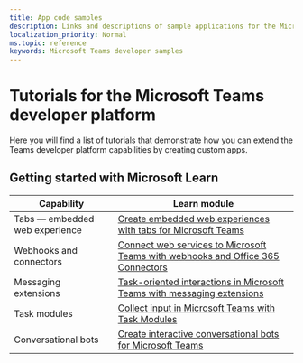 ```yaml
---
title: App code samples
description: Links and descriptions of sample applications for the Microsoft Teams developer platform
localization_priority: Normal
ms.topic: reference
keywords: Microsoft Teams developer samples
---
```

# Tutorials for the Microsoft Teams developer platform

Here you will find a list of tutorials that demonstrate how you can extend the Teams developer platform capabilities by creating custom apps.

## Getting started with Microsoft Learn

| **Capability**| **Learn module**|
|--------|-------------|
| Tabs  — embedded web experience  |  [Create embedded web experiences with tabs for Microsoft Teams](https://docs.microsoft.com/learn/modules/embedded-web-experiences/) |
| Webhooks and connectors  |  [Connect web services to Microsoft Teams with webhooks and Office 365 Connectors](https://docs.microsoft.com/learn/modules/msteams-webhooks-connectors/) |
|Messaging extensions  | [Task-oriented interactions in Microsoft Teams with messaging extensions](https://docs.microsoft.com/learn/modules/msteams-messaging-extensions/)  |
| Task modules |  [Collect input in Microsoft Teams with Task Modules](https://docs.microsoft.com/learn/modules/msteams-task-modules/) |
| Conversational bots  | [Create interactive conversational bots for Microsoft Teams](https://docs.microsoft.com/learn/modules/msteams-conversation-bots/)  |


